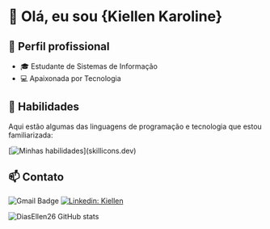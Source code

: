 # 👋 Olá, eu sou {Kiellen Karoline}

## 💼 Perfil profissional

-  🎓 Estudante de Sistemas de Informação
-  💻 Apaixonada por Tecnologia

##  🚀 Habilidades

Aqui estão algumas das linguagens de programação e tecnologia que estou familiarizada:

[![Minhas habilidades](https://skillicons.dev/icons?i=java,py,php,hibernate,postman,maven,css,html,spring,)](skillicons.dev)

##  📫 Contato

![Gmail Badge](https://img.shields.io/badge/-{karolinekiellen@gmail.com}-006bed?style=flat-square&logo=Gmail&logoColor=white&link=mailto:{karolinekiellen@gmail.com}.)
[![Linkedin: Kiellen ](https://img.shields.io/badge/-kiellenkaroline-blue?style=flat-square&logo=Linkedin&logoColor=white&link=https://www.linkedin.com/in//)](https://www.linkedin.com/in/kiellen-karoline-350b95291/)


![DiasEllen26 GitHub stats](https://github-readme-stats.vercel.app/api?username=kiellenkaroline&show_icons=true&theme=dark) 

